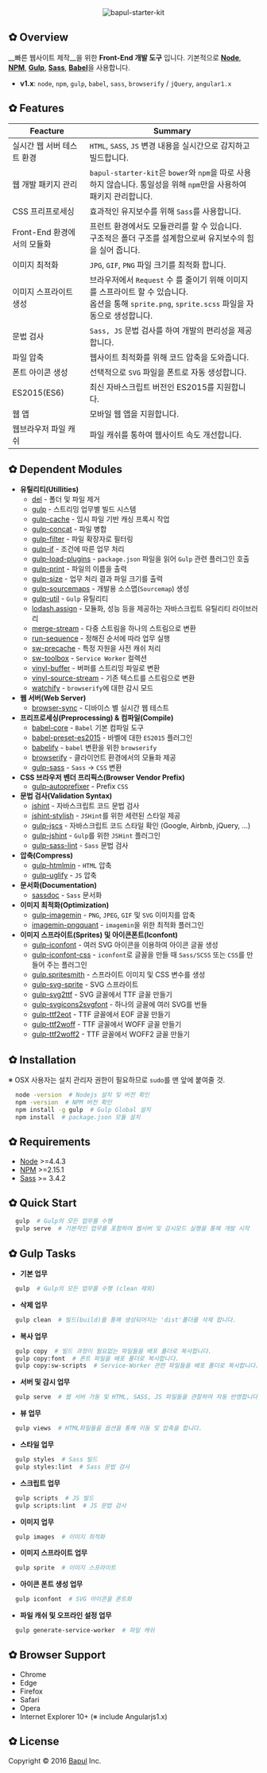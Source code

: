 <div align="center"><img src="./dist/images/bapul-starter-kit.png" alt="bapul-starter-kit"></div>

## ✿ Overview
__빠른 웹사이트 제작__을 위한 __Front-End 개발 도구__ 입니다.
기본적으로 [__Node__](https://nodejs.org/), [__NPM__](https://www.npmjs.com/), [__Gulp__](http://gulpjs.com/), [__Sass__](http://www.sass-lang.com/), [__Babel__](https://babeljs.io/)을 사용합니다.<br>

- __v1.x__: `node`, `npm`, `gulp`, `babel`, `sass`, `browserify` / `jQuery`, `angular1.x`


## ✿ Features
Feacture | Summary
---------|---------
실시간 웹 서버 테스트 환경 | `HTML`, `SASS`, `JS` 변경 내용을 실시간으로 감지하고 빌드합니다.
웹 개발 패키지 관리 | `bapul-starter-kit`은 `bower`와 `npm`을 따로 사용하지 않습니다. 통일성을 위해 `npm`만을 사용하여 패키지 관리합니다.
CSS 프리프로세싱 | 효과적인 유지보수를 위해 `Sass`를 사용합니다.
Front-End 환경에서의 모듈화 | 프런트 환경에서도 모듈관리를 할 수 있습니다.<br> 구조적은 폴더 구조를 설계함으로써 유지보수의 힘을 실어 줍니다.
이미지 최적화 | `JPG`, `GIF`, `PNG` 파일 크기를 최적화 합니다.
이미지 스프라이트 생성 | 브라우저에서 `Request` 수 를 줄이기 위해 이미지를 스프라이트 할 수 있습니다.<br>옵션을 통해 `sprite.png`, `sprite.scss` 파일을 자동으로 생성합니다.
문법 검사 | `Sass, JS` 문법 검사를 하여 개발의 편리성을 제공합니다.
파일 압축 | 웹사이트 최적화를 위해 코드 압축을 도와줍니다.
폰트 아이콘 생성 | 선택적으로 `SVG` 파일을 폰트로 자동 생성합니다.
ES2015(ES6) | 최신 자바스크립트 버전인 ES2015를 지원합니다.
웹 앱 | 모바일 웹 앱을 지원합니다.
웹브라우저 파일 캐쉬 | 파일 캐쉬를 통하여 웹사이트 속도 개선합니다.


## ✿ Dependent Modules
- __유틸리티(Utillities)__
  - [del](https://github.com/sindresorhus/del) - 폴더 및 파일 제거
  - [gulp](https://github.com/gulpjs/gulp) - 스트리밍 업무별 빌드 시스템
  - [gulp-cache](https://github.com/jgable/gulp-cache) - 임시 파일 기반 캐싱 프록시 작업
  - [gulp-concat](https://github.com/contra/gulp-concat) - 파일 병합
  - [gulp-filter](https://github.com/sindresorhus/gulp-filter) - 파일 확장자로 필터링
  - [gulp-if](https://github.com/robrich/gulp-if) - 조건에 따른 업무 처리
  - [gulp-load-plugins](https://github.com/jackfranklin/gulp-load-plugins) - `package.json` 파일을 읽어 `Gulp` 관련 플러그인 호출
  - [gulp-print](https://github.com/alexgorbatchev/gulp-print) - 파일의 이름을 출력
  - [gulp-size](https://github.com/sindresorhus/gulp-size) - 업무 처리 결과 파일 크기를 출력
  - [gulp-sourcemaps](https://github.com/floridoo/gulp-sourcemaps) - 개발용 소스맵(`Sourcemap`) 생성
  - [gulp-util](https://github.com/gulpjs/gulp-util) - `Gulp` 유틸리티
  - [lodash.assign](https://github.com/lodash/lodash) - 모듈화, 성능 등을 제공하는 자바스크립트 유틸리티 라이브러리
  - [merge-stream](https://github.com/grncdr/merge-stream) - 다중 스트림을 하나의 스트림으로 변환
  - [run-sequence](https://github.com/OverZealous/run-sequence) - 정해진 순서에 따라 업무 실행
  - [sw-precache](https://github.com/googlechrome/sw-precache) - 특정 자원을 사전 캐쉬 처리
  - [sw-toolbox](https://github.com/GoogleChrome/sw-toolbox) - `Service Worker` 컬렉션
  - [vinyl-buffer](https://github.com/hughsk/vinyl-buffer) - 버퍼를 스트리밍 파일로 변환
  - [vinyl-source-stream](https://github.com/hughsk/vinyl-source-stream) - 기존 텍스트를 스트림으로 변환
  - [watchify](https://github.com/substack/watchify) - `browserify`에 대한 감시 모드
- __웹 서버(Web Server)__
  - [browser-sync](https://github.com/browsersync/browser-sync) - 디바이스 별 실시간 웹 테스트
- __프리프로세싱(Preprocessing) & 컴파일(Compile)__
  - [babel-core](https://github.com/babel/babel/tree/master/packages/babel-core) - `Babel` 기본 컴파일 도구
  - [babel-preset-es2015](https://github.com/babel/babel/tree/master/packages/babel-preset-es2015) - 바벨에 대한 `ES2015` 플러그인 
  - [babelify](https://github.com/babel/babelify) - `babel` 변환을 위한 `browserify`
  - [browserify](https://github.com/substack/node-browserify) - 클라이언트 환경에서의 모듈화 제공
  - [gulp-sass](https://github.com/dlmanning/gulp-sass) - `Sass` -> `CSS` 변환
- __CSS 브라우저 벤더 프리픽스(Browser Vendor Prefix)__
  - [gulp-autoprefixer](https://github.com/sindresorhus/gulp-autoprefixer) - Prefix `CSS`
- __문법 검사(Validation Syntax)__
  - [jshint](https://github.com/jshint/jshint) - 자바스크립트 코드 문법 검사
  - [jshint-stylish](https://github.com/sindresorhus/jshint-stylish) - `JSHint`를 위한 세련된 스타일 제공
  - [gulp-jscs](https://github.com/jscs-dev/gulp-jscs) - 자바스크립트 코드 스타일 확인 (Google, Airbnb, jQuery, ...)
  - [gulp-jshint](https://github.com/spalger/gulp-jshint) - `Gulp`를 위한 `JSHint` 플러그인
  - [gulp-sass-lint](https://github.com/sasstools/gulp-sass-lint) - `Sass` 문법 검사
- __압축(Compress)__
  - [gulp-htmlmin](https://github.com/jonschlinkert/gulp-htmlmin) - `HTML` 압축
  - [gulp-uglify](https://github.com/terinjokes/gulp-uglify) - `JS` 압축
- __문서화(Documentation)__
  - [sassdoc](https://github.com/SassDoc/sassdoc) - `Sass` 문서화
- __이미지 최적화(Optimization)__
  - [gulp-imagemin](https://github.com/sindresorhus/gulp-imagemin) - `PNG`, `JPEG`, `GIF` 및 `SVG` 이미지를 압축
  - [imagemin-pngquant](https://github.com/imagemin/imagemin-pngquant) - `imagemin`을 위한 최적화 플러그인
- __이미지 스프라이트(Sprites) 및 아이콘폰트(Iconfont)__
  - [gulp-iconfont](https://github.com/nfroidure/gulp-iconfont) - 여러 SVG 아이콘을 이용하여 아이콘 글꼴 생성
  - [gulp-iconfont-css](https://github.com/backflip/gulp-iconfont-css) - `iconfont`로 글꼴을 만들 때 `Sass/SCSS` 또는 `CSS`를 만들어 주는 플러그인
  - [gulp.spritesmith](https://github.com/twolfson/gulp.spritesmith) - 스프라이트 이미지 및 CSS 변수를 생성
  - [gulp-svg-sprite](https://github.com/jkphl/gulp-svg-sprite) - SVG 스프라이트
  - [gulp-svg2ttf](https://github.com/nfroidure/gulp-svg2ttf) - SVG 글꼴에서 TTF 글꼴 만들기
  - [gulp-svgicons2svgfont](https://github.com/nfroidure/gulp-svgicons2svgfont) - 하나의 글꼴에 여러 SVG를 번들
  - [gulp-ttf2eot](https://github.com/nfroidure/gulp-ttf2eot) - TTF 글꼴에서 EOF 글꼴 만들기
  - [gulp-ttf2woff](https://github.com/nfroidure/gulp-ttf2woff) - TTF 글꼴에서 WOFF 글꼴 만들기
  - [gulp-ttf2woff2](https://github.com/nfroidure/gulp-ttf2woff2) - TTF 글꼴에서 WOFF2 글꼴 만들기


## ✿ Installation
※ OSX 사용자는 설치 관리자 권한이 필요하므로 `sudo`를 맨 앞에 붙여줄 것. 
```sh
  node -version  # Nodejs 설치 및 버전 확인
  npm -version  # NPM 버전 확인
  npm install -g gulp  # Gulp Global 설치
  npm install  # package.json 모듈 설치
```


## ✿ Requirements
- [Node](http://nodejs.org/) >=4.4.3
- [NPM](https://www.npmjs.com/) >=2.15.1
- [Sass](http://sass-lang.com/) >= 3.4.2


## ✿ Quick Start
```sh
  gulp  # Gulp의 모든 업무를 수행
  gulp serve  # 기본적인 업무를 포함하여 웹서버 및 감시모드 실행을 통해 개발 시작
```


## ✿ Gulp Tasks
- __기본 업무__
```sh
  gulp  # Gulp의 모든 업무를 수행 (clean 제외)
```
- __삭제 업무__
```sh
  gulp clean  # 빌드(build)를 통해 생성되어지는 'dist'폴더를 삭제 합니다.
```
- __복사 업무__
```sh
  gulp copy  # 빌드 과정이 필요없는 파일들을 배포 폴더로 복사합니다.
  gulp copy:font  # 폰트 파일을 배포 폴더로 복사합니다.
  gulp copy:sw-scripts  # Service-Worker 관련 파일들을 배포 폴더로 복사합니다.
```
- __서버 및 감시 업무__
```sh
  gulp serve  # 웹 서버 가동 및 HTML, SASS, JS 파일들을 관찰하여 자동 반영합니다.
```
- __뷰 업무__
```sh
  gulp views  # HTML파일들을 옵션을 통해 이동 및 압축을 합니다.
```
- __스타일 업무__
```sh
  gulp styles  # Sass 빌드
  gulp styles:lint  # Sass 문법 검사
```
- __스크립트 업무__
```sh
  gulp scripts  # JS 빌드
  gulp scripts:lint  # JS 문법 검사
```
- __이미지 업무__
```sh
  gulp images  # 이미지 최적화
```
- __이미지 스프라이트 업무__
```sh
  gulp sprite  # 이미지 스프라이트
```
- __아이콘 폰트 생성 업무__
```sh
  gulp iconfont  # SVG 아이콘을 폰트화
```
- __파일 캐쉬 및 오프라인 설정 업무__
```sh
  gulp generate-service-worker  # 파일 캐쉬
```


## ✿ Browser Support
- Chrome
- Edge
- Firefox
- Safari
- Opera
- Internet Explorer 10+ (※ include Angularjs1.x)


## ✿ License
Copyright © 2016 [Bapul](https://about.bapul.net) Inc.
